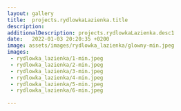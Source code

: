 ```yaml
---
layout: gallery
title:  projects.rydlowkaLazienka.title
description: 
additionalDescription: projects.rydlowkaLazienka.desc1
date:   2022-01-03 20:20:35 +0200
image: assets/images/rydlowka_lazienka/glowny-min.jpeg
images: 
 - rydlowka_lazienka/1-min.jpeg
 - rydlowka_lazienka/2-min.jpeg
 - rydlowka_lazienka/3-min.jpeg
 - rydlowka_lazienka/4-min.jpeg
 - rydlowka_lazienka/5-min.jpeg
 - rydlowka_lazienka/6-min.jpeg
 
---
```

